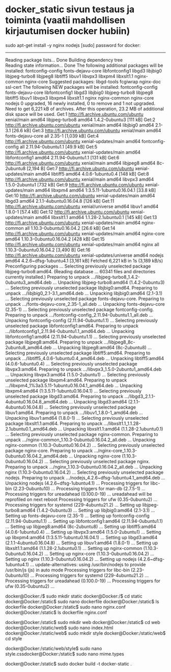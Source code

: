 # docker_static sivun testaus ja toiminta (vaatii mahdollisen kirjautumisen docker hubiin)


sudo apt-get install -y nginx nodejs
[sudo] password for docker: 
************
Reading package lists... Done
Building dependency tree       
Reading state information... Done
The following additional packages will be installed:
  fontconfig-config fonts-dejavu-core libfontconfig1 libgd3 libjbig0 libjpeg-turbo8 libjpeg8 libtiff5 libuv1 libvpx3 libxpm4 libxslt1.1 nginx-common nginx-core
Suggested packages:
  libgd-tools fcgiwrap nginx-doc ssl-cert
The following NEW packages will be installed:
  fontconfig-config fonts-dejavu-core libfontconfig1 libgd3 libjbig0 libjpeg-turbo8 libjpeg8 libtiff5 libuv1 libvpx3 libxpm4 libxslt1.1 nginx nginx-common nginx-core nodejs
0 upgraded, 16 newly installed, 0 to remove and 1 not upgraded.
Need to get 6,221 kB of archives.
After this operation, 23.2 MB of additional disk space will be used.
Get:1 http://fi.archive.ubuntu.com/ubuntu xenial/main amd64 libjpeg-turbo8 amd64 1.4.2-0ubuntu3 [111 kB]
Get:2 http://fi.archive.ubuntu.com/ubuntu xenial/main amd64 libjbig0 amd64 2.1-3.1 [26.6 kB]
Get:3 http://fi.archive.ubuntu.com/ubuntu xenial/main amd64 fonts-dejavu-core all 2.35-1 [1,039 kB]
Get:4 http://fi.archive.ubuntu.com/ubuntu xenial-updates/main amd64 fontconfig-config all 2.11.94-0ubuntu1.1 [49.9 kB]
Get:5 http://fi.archive.ubuntu.com/ubuntu xenial-updates/main amd64 libfontconfig1 amd64 2.11.94-0ubuntu1.1 [131 kB]
Get:6 http://fi.archive.ubuntu.com/ubuntu xenial/main amd64 libjpeg8 amd64 8c-2ubuntu8 [2,194 B]
Get:7 http://fi.archive.ubuntu.com/ubuntu xenial-updates/main amd64 libtiff5 amd64 4.0.6-1ubuntu0.4 [148 kB]
Get:8 http://fi.archive.ubuntu.com/ubuntu xenial/main amd64 libvpx3 amd64 1.5.0-2ubuntu1 [732 kB]
Get:9 http://fi.archive.ubuntu.com/ubuntu xenial-updates/main amd64 libxpm4 amd64 1:3.5.11-1ubuntu0.16.04.1 [33.8 kB]
Get:10 http://fi.archive.ubuntu.com/ubuntu xenial-updates/main amd64 libgd3 amd64 2.1.1-4ubuntu0.16.04.8 [126 kB]
Get:11 http://fi.archive.ubuntu.com/ubuntu xenial/universe amd64 libuv1 amd64 1.8.0-1 [57.4 kB]
Get:12 http://fi.archive.ubuntu.com/ubuntu xenial-updates/main amd64 libxslt1.1 amd64 1.1.28-2.1ubuntu0.1 [145 kB]
Get:13 http://fi.archive.ubuntu.com/ubuntu xenial-updates/main amd64 nginx-common all 1.10.3-0ubuntu0.16.04.2 [26.6 kB]
Get:14 http://fi.archive.ubuntu.com/ubuntu xenial-updates/main amd64 nginx-core amd64 1.10.3-0ubuntu0.16.04.2 [428 kB]
Get:15 http://fi.archive.ubuntu.com/ubuntu xenial-updates/main amd64 nginx all 1.10.3-0ubuntu0.16.04.2 [3,490 B]
Get:16 http://fi.archive.ubuntu.com/ubuntu xenial-updates/universe amd64 nodejs amd64 4.2.6~dfsg-1ubuntu4.1 [3,161 kB]
Fetched 6,221 kB in 1s (3,189 kB/s)
Preconfiguring packages ...
Selecting previously unselected package libjpeg-turbo8:amd64.
(Reading database ... 60341 files and directories currently installed.)
Preparing to unpack .../libjpeg-turbo8_1.4.2-0ubuntu3_amd64.deb ...
Unpacking libjpeg-turbo8:amd64 (1.4.2-0ubuntu3) ...
Selecting previously unselected package libjbig0:amd64.
Preparing to unpack .../libjbig0_2.1-3.1_amd64.deb ...
Unpacking libjbig0:amd64 (2.1-3.1) ...
Selecting previously unselected package fonts-dejavu-core.
Preparing to unpack .../fonts-dejavu-core_2.35-1_all.deb ...
Unpacking fonts-dejavu-core (2.35-1) ...
Selecting previously unselected package fontconfig-config.
Preparing to unpack .../fontconfig-config_2.11.94-0ubuntu1.1_all.deb ...
Unpacking fontconfig-config (2.11.94-0ubuntu1.1) ...
Selecting previously unselected package libfontconfig1:amd64.
Preparing to unpack .../libfontconfig1_2.11.94-0ubuntu1.1_amd64.deb ...
Unpacking libfontconfig1:amd64 (2.11.94-0ubuntu1.1) ...
Selecting previously unselected package libjpeg8:amd64.
Preparing to unpack .../libjpeg8_8c-2ubuntu8_amd64.deb ...
Unpacking libjpeg8:amd64 (8c-2ubuntu8) ...
Selecting previously unselected package libtiff5:amd64.
Preparing to unpack .../libtiff5_4.0.6-1ubuntu0.4_amd64.deb ...
Unpacking libtiff5:amd64 (4.0.6-1ubuntu0.4) ...
Selecting previously unselected package libvpx3:amd64.
Preparing to unpack .../libvpx3_1.5.0-2ubuntu1_amd64.deb ...
Unpacking libvpx3:amd64 (1.5.0-2ubuntu1) ...
Selecting previously unselected package libxpm4:amd64.
Preparing to unpack .../libxpm4_1%3a3.5.11-1ubuntu0.16.04.1_amd64.deb ...
Unpacking libxpm4:amd64 (1:3.5.11-1ubuntu0.16.04.1) ...
Selecting previously unselected package libgd3:amd64.
Preparing to unpack .../libgd3_2.1.1-4ubuntu0.16.04.8_amd64.deb ...
Unpacking libgd3:amd64 (2.1.1-4ubuntu0.16.04.8) ...
Selecting previously unselected package libuv1:amd64.
Preparing to unpack .../libuv1_1.8.0-1_amd64.deb ...
Unpacking libuv1:amd64 (1.8.0-1) ...
Selecting previously unselected package libxslt1.1:amd64.
Preparing to unpack .../libxslt1.1_1.1.28-2.1ubuntu0.1_amd64.deb ...
Unpacking libxslt1.1:amd64 (1.1.28-2.1ubuntu0.1) ...
Selecting previously unselected package nginx-common.
Preparing to unpack .../nginx-common_1.10.3-0ubuntu0.16.04.2_all.deb ...
Unpacking nginx-common (1.10.3-0ubuntu0.16.04.2) ...
Selecting previously unselected package nginx-core.
Preparing to unpack .../nginx-core_1.10.3-0ubuntu0.16.04.2_amd64.deb ...
Unpacking nginx-core (1.10.3-0ubuntu0.16.04.2) ...
Selecting previously unselected package nginx.
Preparing to unpack .../nginx_1.10.3-0ubuntu0.16.04.2_all.deb ...
Unpacking nginx (1.10.3-0ubuntu0.16.04.2) ...
Selecting previously unselected package nodejs.
Preparing to unpack .../nodejs_4.2.6~dfsg-1ubuntu4.1_amd64.deb ...
Unpacking nodejs (4.2.6~dfsg-1ubuntu4.1) ...
Processing triggers for libc-bin (2.23-0ubuntu10) ...
Processing triggers for man-db (2.7.5-1) ...
Processing triggers for ureadahead (0.100.0-19) ...
ureadahead will be reprofiled on next reboot
Processing triggers for ufw (0.35-0ubuntu2) ...
Processing triggers for systemd (229-4ubuntu21.2) ...
Setting up libjpeg-turbo8:amd64 (1.4.2-0ubuntu3) ...
Setting up libjbig0:amd64 (2.1-3.1) ...
Setting up fonts-dejavu-core (2.35-1) ...
Setting up fontconfig-config (2.11.94-0ubuntu1.1) ...
Setting up libfontconfig1:amd64 (2.11.94-0ubuntu1.1) ...
Setting up libjpeg8:amd64 (8c-2ubuntu8) ...
Setting up libtiff5:amd64 (4.0.6-1ubuntu0.4) ...
Setting up libvpx3:amd64 (1.5.0-2ubuntu1) ...
Setting up libxpm4:amd64 (1:3.5.11-1ubuntu0.16.04.1) ...
Setting up libgd3:amd64 (2.1.1-4ubuntu0.16.04.8) ...
Setting up libuv1:amd64 (1.8.0-1) ...
Setting up libxslt1.1:amd64 (1.1.28-2.1ubuntu0.1) ...
Setting up nginx-common (1.10.3-0ubuntu0.16.04.2) ...
Setting up nginx-core (1.10.3-0ubuntu0.16.04.2) ...
Setting up nginx (1.10.3-0ubuntu0.16.04.2) ...
Setting up nodejs (4.2.6~dfsg-1ubuntu4.1) ...
update-alternatives: using /usr/bin/nodejs to provide /usr/bin/js (js) in auto mode
Processing triggers for libc-bin (2.23-0ubuntu10) ...
Processing triggers for systemd (229-4ubuntu21.2) ...
Processing triggers for ureadahead (0.100.0-19) ...
Processing triggers for ufw (0.35-0ubuntu2) ...


docker@Docker:/$ sudo mkdir static
docker@Docker:/$ cd static
docker@Docker:/static$ sudo nano dockerfile
docker@Docker:/static$ ls
dockerfile
docker@Docker:/static$ sudo nano nginx.conf
docker@Docker:/static$ ls
dockerfile  nginx.conf



docker@Docker:/static$ sudo mkdir web
docker@Docker:/static$ cd web
docker@Docker:/static/web$ sudo nano index.html
docker@Docker:/static/web$ sudo mkdir style
docker@Docker:/static/web$ cd style

docker@Docker:/static/web/style$ sudo nano style.cssdocker@Docker:/static$ sudo nano mime.types

docker@Docker:/static$ sudo docker build -t docker-static .






